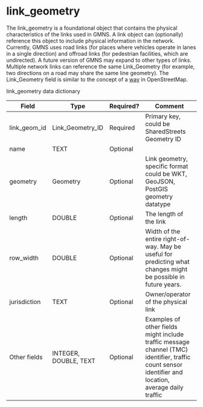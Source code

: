 #	link_geometry	
The link_geometry is a foundational object that contains the physical
characteristics of the links used in GMNS. A link object can
(optionally) reference this object to include physical information in
the network. Currently, GMNS uses road links (for places where vehicles
operate in lanes in a single direction) and offroad links (for
pedestrian facilities, which are undirected). A future version of GMNS
may expand to other types of links. Multiple network links can reference
the same Link_Geometry (for example, two directions on a road may share
the same line geometry). The Link_Geometry field is similar to the concept of a
[way](https://wiki.openstreetmap.org/wiki/Way) in OpenStreetMap.

link_geometry data dictionary

| Field                                               | Type                  | Required?  | Comment                                                                                                                                              |
| --------------------------------------------------- | --------------------- | ---------- | ---------------------------------------------------------------------------------------------------------------------------------------------------- |
| link_geom\_id | Link\_Geometry_ID            | Required | Primary key, could be SharedStreets Geometry ID                                                                                                    |
| name                                              | TEXT                | Optional |                                                                                                                                                      |
| geometry                                            | Geometry              | Optional   | Link geometry, specific format could be WKT, GeoJSON, PostGIS geometry datatype                                                                      |
| length                                              | DOUBLE                | Optional   | The length of the link                                                                                                                               |
| row_width                                            | DOUBLE                | Optional   | Width of the entire right-of-way. May be useful for predicting what changes might be possible in future years.                                       |
| jurisdiction                                        | TEXT                  | Optional   | Owner/operator of the physical link                                                                                                                 |
| Other fields                                        | INTEGER, DOUBLE, TEXT | Optional   | Examples of other fields might include traffic message channel (TMC) identifier, traffic count sensor identifier and location, average daily traffic |
